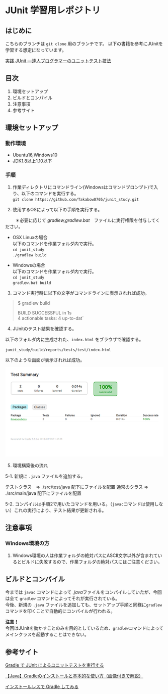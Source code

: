# JUnit 学習用レポジトリ

## はじめに

こちらのブランチは `git clone` 用のブランチです。
以下の書籍を参考にJUnitを学習する想定になっています。

[実践 JUnit ―達人プログラマーのユニットテスト技法](https://www.amazon.co.jp/%E5%AE%9F%E8%B7%B5-JUnit-%E2%80%95%E9%81%94%E4%BA%BA%E3%83%97%E3%83%AD%E3%82%B0%E3%83%A9%E3%83%9E%E3%83%BC%E3%81%AE%E3%83%A6%E3%83%8B%E3%83%83%E3%83%88%E3%83%86%E3%82%B9%E3%83%88%E6%8A%80%E6%B3%95-Jeff-Langr/dp/4873117305)  

## 目次

1. 環境セットアップ
2. ビルドとコンパイル
3. 注意事項
4. 参考サイト

## 環境セットアップ

### 動作環境

- Ubuntu16,Windows10
- JDK1.8以上1.10以下

### 手順

1. 作業ディレクトリにコマンドライン(Windowsはコマンドプロンプト)で入り、以下のコマンドを実行する。  
`git clone https://github.com/Takabow0705/junit_study.git`  

2. 使用するOSによって以下の手順を実行する。

　　
＊必要に応じて *gradlew,gradlew.bat*　ファイルに実行権限を付与してください。

- OSX Linuxの場合  
以下のコマンドを作業フォルダ内で実行。  
`cd junit_study`  
`./gradlew build`

- Windowsの場合  
以下のコマンドを作業フォルダ内で実行。   
`cd junit_study`  
`gradlew.bat build`

3. コマンド実行時に以下の文字がコマンドラインに表示されれば成功。  

> $ gradlew build
>  
> BUILD SUCCESSFUL in 1s  
> 4 actionable tasks: 4 up-to-dat`


4. JUnitのテスト結果を確認する。

以下のフォルダ内に生成された、`index.html` をブラウザで確認する。

`junit_study/build/reports/tests/test/index.html`  

以下のような画面が表示されれば成功。

<img src="./picture/junit_result.png" alt="JUnitテスト結果" title="JUnitテスト結果">

5. 環境構築後の流れ

5-1. 新規に `.java` ファイルを追加する。

テストクラス　=> ./src/test/java 配下にファイルを配置
通常のクラス  => ./src/main/java 配下にファイルを配置

5-2. コンパイルは手順2で用いたコマンドを用いる。（`javac`コマンドは使用しない）これの実行により、テスト結果が更新される。

## 注意事項

### Windows環境の方　

1. Windows環境の人は作業フォルダの絶対パスにASCII文字以外が含まれているとビルドに失敗するので、作業フォルダの絶対パスにはご注意ください。


## ビルドとコンパイル

今までは `javac` コマンドによって *.java*ファイルをコンパイルしていたが、今回は全て `gradlew` コマンドによってそれが実行されている。  
今後、新規の `.java` ファイルを追加しても、セットアップ手順と同様に`gradlew`コマンドを叩くことで自動的にコンパイルが行われる。

**注意！**  
今回はJUnitを動かすことのみを目的としているため、`gradlew`コマンドによってメインクラスを起動することはできない。

## 参考サイト

[Gradle で JUnit によるユニットテストを実行する](https://maku77.github.io/gradle/test-junit.html) 

[【Java】Gradleのインストールと基本的な使い方（画像付きで解説）](https://eng-entrance.com/gradle-install-use)

[インストールレスで Gradle してみる](http://d.hatena.ne.jp/bluepapa32/20110308/1299602195)
